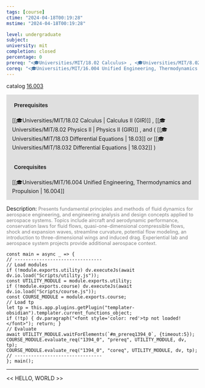 ```yaml
---
tags: [course]
ctime: "2024-04-18T00:19:28"
mstime: "2024-04-18T00:19:28"

level: undergraduate
subject: 
university: mit
completion: closed
percentage: 0
prereq: "<🎓Universities/MIT/18.02 Calculus> , <🎓Universities/MIT/8.02 Physics II> , and ( <🎓Universities/MIT/18.03 Differential Equations> or <🎓Universities/MIT/18.032 Differential Equations> )"
coreq: "<🎓Universities/MIT/16.004 Unified Engineering, Thermodynamics and Propulsion>"
---
```


catalog [16.003](http://student.mit.edu/catalog/m16a.html#16.003)

<span style="display: block; padding: 15px; background-color: rgb(100, 100, 100, 0.2);"><font id="m_prereq1394_0" style="display: block; font-family: Arial, sans-serif; font-weight: bold; padding: 5px">Prerequisites</font><br><span id="prereq1394_0">[[🎓Universities/MIT/18.02 Calculus | Calculus II (GIR)]] , [[🎓Universities/MIT/8.02 Physics II | Physics II (GIR)]] , and ( [[🎓Universities/MIT/18.03 Differential Equations | 18.03]] or [[🎓Universities/MIT/18.032 Differential Equations | 18.032]] )</span></span>
<span style="display: block; padding: 15px; background-color: rgb(100, 100, 100, 0.2);"><font id="m_coreq1394_0" style="display: block; font-family: Arial, sans-serif; font-weight: bold; padding: 5px">Corequisites</font><br><span id="coreq1394_0">[[🎓Universities/MIT/16.004 Unified Engineering, Thermodynamics and Propulsion | 16.004]]</span></span>

<font style="">Description:</font>
<font style="color: grey; font-size: 0.8rem;">Presents fundamental principles and methods of fluid dynamics for aerospace engineering, and engineering analysis and design concepts applied to aerospace systems. Topics include aircraft and aerodynamic performance, conservation laws for fluid flows, quasi-one-dimensional compressible flows, shock and expansion waves, streamline curvature, potential flow modeling, an introduction to three-dimensional wings and induced drag. Experiential lab and aerospace system projects provide additional aerospace context.</font>

```dataviewjs
const main = async _ => {
// --------------------------------
// Load modules
if (!module.exports.utility) dv.executeJs(await dv.io.load("Scripts/utility.js"));
const UTILITY_MODULE = module.exports.utility;
if (!module.exports.course) dv.executeJs(await dv.io.load("Scripts/course.js"));
const COURSE_MODULE = module.exports.course;
// Load tp
let tp = this.app.plugins.getPlugin("templater-obsidian").templater.current_functions_object;
if (!tp) { dv.paragraph("<font style='color: red'>tp not loaded!</font>"); return; }
// Evaluate
await UTILITY_MODULE.waitForElements(`#m_prereq1394_0`, {timeout:5});
COURSE_MODULE.evaluate_req("1394_0", "prereq", UTILITY_MODULE, dv, tp);
COURSE_MODULE.evaluate_req("1394_0", "coreq", UTILITY_MODULE, dv, tp);
// --------------------------------
}; main();
```

---

<< HELLO, WORLD >>
